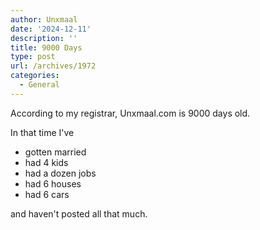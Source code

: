 ```yaml
---
author: Unxmaal
date: '2024-12-11'
description: ''
title: 9000 Days
type: post
url: /archives/1972
categories:
  - General
---
```



According to my registrar, Unxmaal.com is 9000 days old.

In that time I've
- gotten married
- had 4 kids
- had a dozen jobs
- had 6 houses
- had 6 cars

and haven't posted all that much.